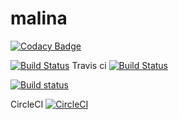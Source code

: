 # malina
[![Codacy Badge](https://api.codacy.com/project/badge/Grade/dad3bf26a91349d08b3b4091f4994c39)](https://www.codacy.com/app/cyniu88/malina?utm_source=github.com&amp;utm_medium=referral&amp;utm_content=cyniu88/malina&amp;utm_campaign=Badge_Grade)

[![Build Status](https://travis-ci.org/cyniu88/malina.svg?branch=master)](https://travis-ci.org/cyniu88/malina)
Travis ci [![Build Status](https://travis-ci.com/cyniu88/malina.svg?branch=master)](https://travis-ci.com/cyniu88/malina)

[![Build status](https://ci.appveyor.com/api/projects/status/t0tcpo87yixo6aex?svg=true)](https://ci.appveyor.com/project/cyniu88/malina)

CircleCI
[![CircleCI](https://circleci.com/gh/cyniu88/malina.svg?style=svg)](https://circleci.com/gh/cyniu88/malina)
